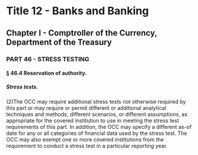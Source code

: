 
# Title 12 - Banks and Banking
## Chapter I - Comptroller of the Currency, Department of the Treasury
### PART 46 - STRESS TESTING
#### § 46.4 Reservation of authority.
##### Stress tests.

(2)The OCC may require additional stress tests not otherwise required by this part or may require or permit different or additional analytical techniques and methods, different scenarios, or different assumptions, as appropriate for the covered institution to use in meeting the stress test requirements of this part. In addition, the OCC may specify a different as-of date for any or all categories of financial data used by the stress test. The OCC may also exempt one or more covered institutions from the requirement to conduct a stress test in a particular reporting year.
